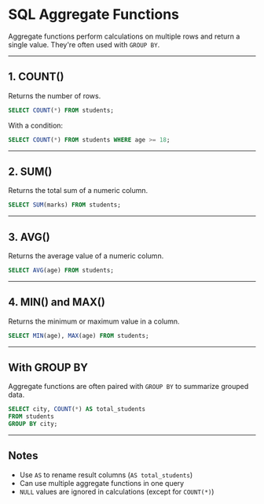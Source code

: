 # SQL Aggregate Functions

Aggregate functions perform calculations on multiple rows and return a single value. They're often used with `GROUP BY`.

---

## 1. COUNT()

Returns the number of rows.

```sql
SELECT COUNT(*) FROM students;
````

With a condition:

```sql
SELECT COUNT(*) FROM students WHERE age >= 18;
```

---

## 2. SUM()

Returns the total sum of a numeric column.

```sql
SELECT SUM(marks) FROM students;
```

---

## 3. AVG()

Returns the average value of a numeric column.

```sql
SELECT AVG(age) FROM students;
```

---

## 4. MIN() and MAX()

Returns the minimum or maximum value in a column.

```sql
SELECT MIN(age), MAX(age) FROM students;
```

---

## With GROUP BY

Aggregate functions are often paired with `GROUP BY` to summarize grouped data.

```sql
SELECT city, COUNT(*) AS total_students
FROM students
GROUP BY city;
```

---

## Notes

* Use `AS` to rename result columns (`AS total_students`)
* Can use multiple aggregate functions in one query
* `NULL` values are ignored in calculations (except for `COUNT(*)`)
